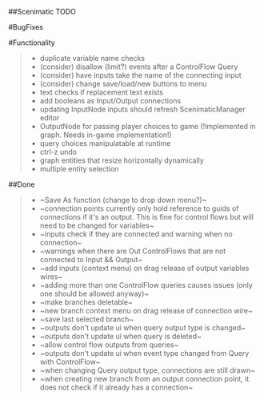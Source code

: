 ##Scenimatic TODO

#BugFixes



#Functionality
>- duplicate variable name checks
>- (consider) disallow (limit?) events after a ControlFlow Query
>- (consider) have inputs take the name of the connecting input
>- (consider) change save/load/new buttons to menu
>- text checks if replacement text exists
>- add booleans as Input/Output connections
>- updating InputNode inputs should refresh ScenimaticManager editor
>- OutputNode for passing player choices to game (!Implemented in graph. Needs in-game implementation!)
>- query choices manipulatable at runtime
>- ctrl-z undo
>- graph entities that resize horizontally dynamically
>- multiple entity selection

##Done
>- ~Save As function (change to drop down menu?)~
>- ~connection points currently only hold reference to guids of connections if it's an output. This is fine for control flows but will need to be changed for variables~
>- ~inputs check if they are connected and warning when no connection~
>- ~warnings when there are Out ControlFlows that are not connected to Input && Output~
>- ~add inputs (context menu) on drag release of output variables wires~
>- ~adding more than one ControlFlow queries causes issues (only one should be allowed anyway)~
>- ~make branches deletable~
>- ~new branch context menu on drag release of connection wire~
>- ~save last selected branch~
>- ~outputs don't update ui when query output type is changed~
>- ~outputs don't update ui when query is deleted~
>- ~allow control flow outputs from queries~
>- ~outputs don't update ui when event type changed from Query with ControlFlow~
>- ~when changing Query output type, connections are still drawn~
>- ~when creating new branch from an output connection point, it does not check if it already has a connection~
